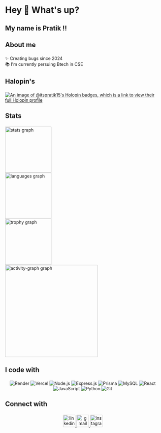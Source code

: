 <h1 align="left">Hey 👋 What's up?</h1>

###

<h2 align="left">My name is Pratik !!</h2>

###

<h2 align="left">About me</h2>

###

<p align="left">✨ Creating bugs since 2024<br>📚 I'm currently persuing Btech in CSE</p>

###

<h2 align="left">Halopin's</h2>

###

[![An image of @itspratik15's Holopin badges, which is a link to view their full Holopin profile](https://holopin.me/itspratik15)](https://holopin.io/@itspratik15)

###

<h2 align="left">Stats</h2>

###

<div align="left">
  <img src="https://github-readme-stats.vercel.app/api?username=its-Pratik-15&hide_title=false&hide_rank=false&show_icons=true&include_all_commits=true&count_private=true&disable_animations=false&theme=dark&locale=en&hide_border=false&order=1" height="150" alt="stats graph" /> <br>
  <img src="https://github-readme-stats.vercel.app/api/top-langs?username=its-Pratik-15&locale=en&hide_title=false&layout=compact&card_width=320&langs_count=5&theme=dark&hide_border=false&order=2" height="150" alt="languages graph" /> <br>
  <img src="https://github-profile-trophy.vercel.app?username=its-Pratik-15&theme=darkhub&column=-1&row=1&margin-w=8&margin-h=8&no-bg=false&no-frame=false&order=4" height="150" alt="trophy graph" /> <br>
  <img src="https://github-readme-activity-graph.vercel.app/graph?username=its-Pratik-15&radius=16&theme=github-dark&area=true&order=5" height="300" alt="activity-graph graph"  />
</div>

###

<h2 align="left">I code with</h2>

###

<p align="center"> <!-- Deployment --> <img src="https://img.shields.io/badge/Render-00979D?style=for-the-badge&logo=render&logoColor=white" alt="Render" /> <img src="https://img.shields.io/badge/Vercel-000000?style=for-the-badge&logo=vercel&logoColor=white" alt="Vercel" /> <!-- Backend --> <img src="https://img.shields.io/badge/Node.js-339933?style=for-the-badge&logo=node.js&logoColor=white" alt="Node.js" /> <img src="https://img.shields.io/badge/Express.js-000000?style=for-the-badge&logo=express&logoColor=white" alt="Express.js" /> <img src="https://img.shields.io/badge/Prisma-2D3748?style=for-the-badge&logo=prisma&logoColor=white" alt="Prisma" /> <img src="https://img.shields.io/badge/MySQL-4479A1?style=for-the-badge&logo=mysql&logoColor=white" alt="MySQL" /> <!-- Frontend --> <img src="https://img.shields.io/badge/React-61DBFB?style=for-the-badge&logo=react&logoColor=black" alt="React" /> <!-- Languages --> <img src="https://img.shields.io/badge/JavaScript-F7E01D?style=for-the-badge&logo=javascript&logoColor=black" alt="JavaScript" /> <img src="https://img.shields.io/badge/Python-3776AB?style=for-the-badge&logo=python&logoColor=white" alt="Python" /> <!-- Tools --> <img src="https://img.shields.io/badge/Git-F05032?style=for-the-badge&logo=git&logoColor=white" alt="Git" /> </p>

###

<h2 align="left">Connect with</h2>

###

<div align="center">
  <a href="https://www.linkedin.com/in/pratik-kumar-pan-67593a2b9/" target="_blank">
    <img src="https://img.shields.io/static/v1?message=LinkedIn&logo=linkedin&label=&color=0077B5&logoColor=white&labelColor=&style=for-the-badge" height="40" alt="linkedin logo"  />
  </a>
  <a href="panpratik15@gmail.com" target="_blank">
    <img src="https://img.shields.io/static/v1?message=Gmail&logo=gmail&label=&color=D14836&logoColor=white&labelColor=&style=for-the-badge" height="40" alt="gmail logo"  />
  </a>
  <a href="https://www.instagram.com/_pratikk15_/profilecard/?igsh=OGc1Z25sNnRwNjk0" target="_blank">
    <img src="https://img.shields.io/static/v1?message=Instagram&logo=instagram&label=&color=E4405F&logoColor=white&labelColor=&style=for-the-badge" height="40" alt="instagram logo"  />
  </a>
</div>

###

